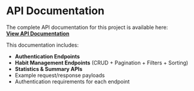 # API Documentation

The complete API documentation for this project is available here:  
**[View API Documentation](https://documenter.getpostman.com/view/47323260/2sB3BHk8Wq)**

This documentation includes:
- **Authentication Endpoints**
- **Habit Management Endpoints** (CRUD + Pagination + Filters + Sorting)
- **Statistics & Summary APIs**
- Example request/response payloads
- Authentication requirements for each endpoint
